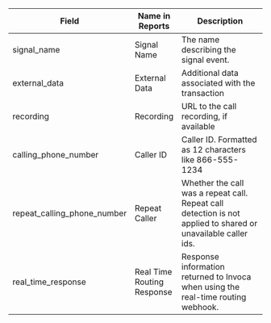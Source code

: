 <table>
<colgroup>
<col style="width: 38%" />
<col style="width: 10%" />
<col style="width: 51%" />
</colgroup>
<thead>
<tr class="header">
<th>Field</th>
<th>Name in Reports</th>
<th>Description</th>
</tr>
</thead>
<tbody>
<tr class="odd">
<td>signal_name</td>
<td>Signal Name</td>
<td>The name describing the signal event.</td>
</tr>
<tr class="even">
<td>external_data</td>
<td>External Data</td>
<td>Additional data associated with the transaction</td>
</tr>
<tr class="odd">
<td>recording</td>
<td>Recording</td>
<td>URL to the call recording, if available</td>
</tr>
<tr class="even">
<td>calling_phone_number</td>
<td>Caller ID</td>
<td>Caller ID. Formatted as 12 characters like 866-555-1234</td>
</tr>
<tr class="odd">
<td>repeat_calling_phone_number</td>
<td>Repeat Caller</td>
<td>Whether the call was a repeat call. Repeat call detection is not applied to shared or unavailable caller ids.</td>
</tr>
<tr class="even">
<td>real_time_response</td>
<td>Real Time Routing Response</td>
<td>Response information returned to Invoca when using the real-time routing webhook.</td>
</tr>
</tbody>
</table>
